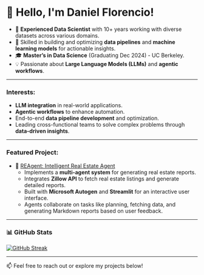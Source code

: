 # 👋 Hello, I'm Daniel Florencio!

- 🔹 **Experienced Data Scientist** with 10+ years working with diverse datasets across various domains.
- 🔹 Skilled in building and optimizing **data pipelines** and **machine learning models** for actionable insights.
- 🎓 **Master’s in Data Science** (Graduating Dec 2024) - UC Berkeley.
- 💡 Passionate about **Large Language Models (LLMs)** and **agentic workflows**.

---

### Interests:
- **LLM integration** in real-world applications.
- **Agentic workflows** to enhance automation.
- End-to-end **data pipeline development** and optimization.
- Leading cross-functional teams to solve complex problems through **data-driven insights**.

---

### Featured Project:
- 📂 [REAgent: Intelligent Real Estate Agent](https://github.com/dcflorencio/REAgent)
    - Implements a **multi-agent system** for generating real estate reports.
    - Integrates **Zillow API** to fetch real estate listings and generate detailed reports.
    - Built with **Microsoft Autogen** and **Streamlit** for an interactive user interface.
    - Agents collaborate on tasks like planning, fetching data, and generating Markdown reports based on user feedback.

---

### 📊 GitHub Stats

[![GitHub Streak](https://streak-stats.demolab.com/?user=dcflorencio&theme=dark)](https://git.io/streak-stats)

---

📫 Feel free to reach out or explore my projects below!
